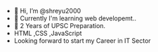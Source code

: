- 👋 Hi, I’m @shreyu2000 
- 👀 Currently I'm learning web developemt..
- 🌱 2 Years of UPSC Preparation.
-  HTML ,CSS ,JavaScript
- Looking forward to start my Career in IT Sector
<!---
shreyu2000/shreyu2000 is a ✨ special ✨ repository because its `README.md` (this file) appears on your GitHub profile.
You can click the Preview link to take a look at your changes.
--->
